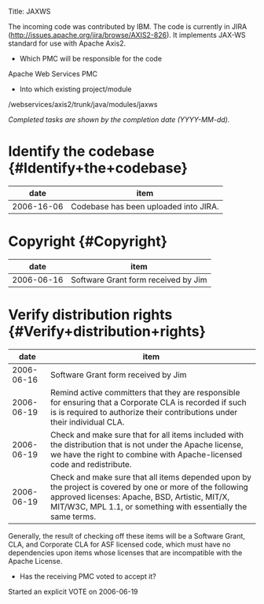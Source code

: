 Title: JAXWS


The incoming code was contributed by IBM. The code is currently in JIRA (http://issues.apache.org/jira/browse/AXIS2-826). It implements JAX-WS standard for use with Apache Axis2.



- Which PMC will be responsible for the code

Apache Web Services PMC



- Into which existing project/module

/webservices/axis2/trunk/java/modules/jaxws


 _Completed tasks are shown by the completion date (YYYY-MM-dd)._ 


# Identify the codebase {#Identify+the+codebase}

| date | item |
|-------|-------|
| 2006-16-06 | Codebase has been uploaded into JIRA. |

# Copyright {#Copyright}

| date | item |
|-------|-------|
| 2006-06-16 | Software Grant form received by Jim |

# Verify distribution rights {#Verify+distribution+rights}

| date | item |
|-------|-------|
| 2006-06-16 | Software Grant form received by Jim |
| 2006-06-19 | Remind active committers that they are responsible for ensuring that a Corporate CLA is recorded if such is is required to authorize their contributions under their individual CLA. |
| 2006-06-19 | Check and make sure that for all items included with the distribution that is not under the Apache license, we have the right to combine with Apache-licensed code and redistribute. |
| 2006-06-19 | Check and make sure that all items depended upon by the project is covered by one or more of the following approved licenses: Apache, BSD, Artistic, MIT/X, MIT/W3C, MPL 1.1, or something with essentially the same terms. |

Generally, the result of checking off these items will be a Software Grant, CLA, and Corporate CLA for ASF licensed code, which must have no dependencies upon items whose licenses that are incompatible with the Apache License.



- Has the receiving PMC voted to accept it?

Started an explicit VOTE on 2006-06-19

